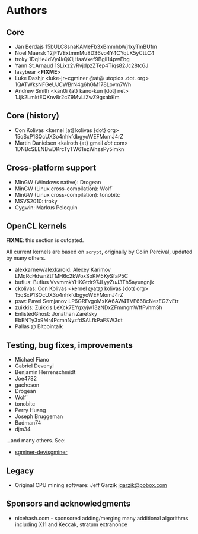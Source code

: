 # Authors

## Core

* Jan Berdajs <mrbrdo at mrbrdo dot net> 15bULC8snaKAMeFb3xBmmhbWj1xyTmBUfm
* Noel Maersk <veox at wemakethings dot net> 12jF1VExtmmMu8D36vo4Y4CYqLK5yCtLC4
* troky <troky2001 at yahoo dot com> 1DqHeJdVy4kQX1jHaaVxef9Bgii14pwEbg
* Yann St.Arnaud <ystarnaud at gmail dot com> 1SLixz2vRvjdpzZTep4Tiqs82Jc28tc6J
* lasybear <**FIXME**>
* Luke Dashjr <luke-jr+cgminer @at@ utopios .dot. org> 1QATWksNFGeUJCWBrN4g6hGM178Lovm7Wh
* Andrew Smith <kan0i {at} kano-kun [dot] net> 1Jjk2LmktEQKnv8r2cZ9MvLiZwZ9gxabKm


## Core (history)

* Con Kolivas <kernel [at] kolivas {dot} org> 15qSxP1SQcUX3o4nhkfdbgyoWEFMomJ4rZ
* Martin Danielsen <kalroth {at} gmail _dot_ com> 1DNBcSEENBwDKrcTyTW61ezWhzsPy5imkn


## Cross-platform support

* MinGW (Windows native): Drogean <Drogean>
* MinGW (Linux cross-compilation): Wolf` <wolf9466>
* MinGW (Linux cross-compilation): tonobitc <tonobitc>
* MSVS2010: troky <troky2001 at yahoo dot com>
* Cygwin: Markus Peloquin <markuspeloquin>


## OpenCL kernels

**FIXME**: this section is outdated.

All current kernels are based on `scrypt`, originally by Colin Percival,
updated by many others.

* alexkarnew/alexkarold: Alexey Karimov LMqRcHdwnZtTMH6c2kWoxSoKM5KySfaP5C
* bufius: Bufius VvvmmkYHKGtdr97JLyyZuJ3Th5ayungnjk
* ckolivas: Con Kolivas <kernel @at@ kolivas }dot{ org> 15qSxP1SQcUX3o4nhkfdbgyoWEFMomJ4rZ
* psw: Pavel Semjanov LP6GRFvgoMxKA6AW4TVF668cNezEGZvEtr
* zuikkis: Zuikkis LeXck7EYgxyjw13zNDxZFmmgmWffFvhmSh
* EnlistedGhost: Jonathan Zaretsky EbENTy3x9Mr4PcmnNyzfdSALfkPaFSW3dt
* Pallas @ Bitcointalk


## Testing, bug fixes, improvements

* Michael Fiano <mfiano>
* Gabriel Devenyi <gdevenyi>
* Benjamin Herrenschmidt <ozbenh>
* Joe4782 <Joe4782>
* gacheson <gacheson>
* Drogean <Drogean>
* Wolf` <wolf9466>
* tonobitc <tonobitc>
* Perry Huang <perryh>
* Joseph Bruggeman <jbruggeman>
* Badman74 <badman74>
* djm34 <djm4>

...and many others. See:

* [sgminer-dev/sgminer](https://github.com/sgminer-dev/sgminer/graphs/contributors)

## Legacy

* Original CPU mining software: Jeff Garzik <jgarzik@pobox.com>

## Sponsors and acknowledgments

* nicehash.com - sponsored adding/merging many additional algorithms including X11 and Keccak, stratum extranonce
